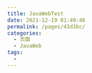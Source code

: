 ```yaml
---
title: JavaWebTest
date: 2021-12-19 01:49:46
permalink: /pages/43d3bc/
categories:
  - 页面
  - JavaWeb
tags:
  - 
---
```

